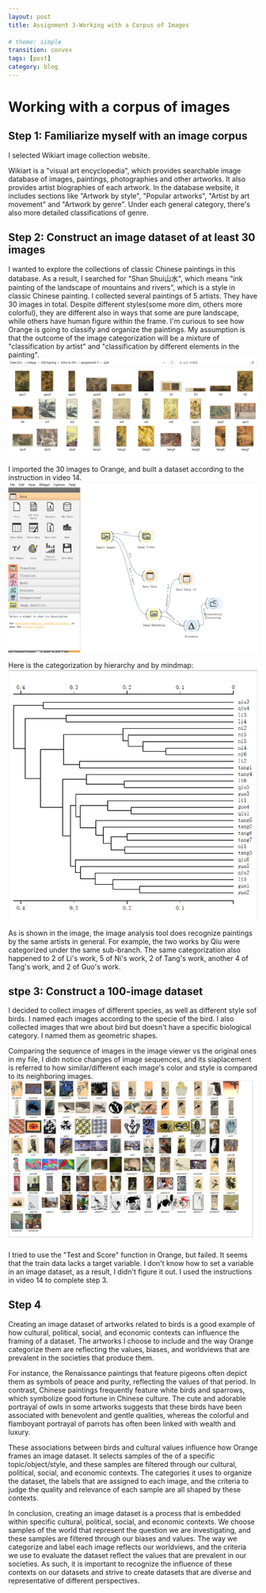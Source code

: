 ```yaml
---
layout: post
title: Assignment 3-Working with a Corpus of Images

# theme: simple
transition: convex
tags: [post]
category: blog
---
```

# Working with a corpus of images

## Step 1: Familiarize myself with an image corpus
I selected Wikiart image collection website. 

Wikiart is a "visual art encyclopedia", which provides searchable image database of images, paintings, photographies and other artworks. It also provides artist biographies of each artwork. In the database website, it includes sections like "Artwork by style", "Popular artworks", "Artist by art movement" and "Artwork by genre". Under each general category, there's also more detailed classifications of genre. 

## Step 2: Construct an image dataset of at least 30 images
I wanted to explore the collections of classic Chinese paintings in this database. As a result, I searched for "Shan Shui山水", which means "ink painting of the landscape of mountains and rivers", which is a style in classic Chinese painting. I collected several paintings of 5 artists. They have 30 images in total. Despite different styles(some more dim, others more colorful), they are different also in ways that some are pure landscape, while others have human figure within the frame. I'm curious to see how Orange is going to classify and organize the paintings. My assumption is that the outcome of the image categorization will be a mixture of "classification by artist" and "classification by different elements in the painting". 
![outcome5](/images/outcome5.png "outcome5")

I imported the 30 images to Orange, and built a dataset according to the instruction in video 14.
![outcome1](/images/outcome1.png "outcome1")

Here is the categorization by hierarchy and by mindmap: 
![outcome2](/images/outcome2.png "outcome2")

As is shown in the image, the image analysis tool does recognize paintings by the same artists in general. For example, the two works by Qiu were categorized under the same sub-branch. The same categorization also happened to 2 of Li's work, 5 of Ni's work, 2 of Tang's work, another 4 of Tang's work, and 2 of Guo's work. 

## stpe 3: Construct a 100-image dataset
I decided to collect images of different species, as well as different style sof birds. I named each images according to the specie of the bird. I also collected images that wre about bird but doesn't have a specific biological category. I named them as geometric shapes. 

Comparing the sequence of images in the image viewer vs the original ones in my file, I didn notice changes of image sequences, and its siaplacement is referred to how similar/different each image's color and style is compared to its neighboring images. 
![outcome7](/images/outcome7.png "outcome7")

I tried to use the "Test and Score" function in Orange, but failed. It seems that the train data lacks a target variable. I don't know how to set a variable in an image dataset, as a result, I didn't figure it out. I used the instructions in video 14 to complete step 3. 

## Step 4
Creating an image dataset of artworks related to birds is a good example of how cultural, political, social, and economic contexts can influence the framing of a dataset. The artworks I choose to include and the way Orange categorize them are reflecting the values, biases, and worldviews that are prevalent in the societies that produce them.

For instance, the Renaissance paintings that feature pigeons often depict them as symbols of peace and purity, reflecting the values of that period. In contrast, Chinese paintings frequently feature white birds and sparrows, which symbolize good fortune in Chinese culture. The cute and adorable portrayal of owls in some artworks suggests that these birds have been associated with benevolent and gentle qualities, whereas the colorful and flamboyant portrayal of parrots has often been linked with wealth and luxury.

These associations between birds and cultural values influence how Orange frames an image dataset. It selects samples of the of a specific topic/object/style, and these samples are filtered through our cultural, political, social, and economic contexts. The categories it uses to organize the dataset, the labels that are assigned to each image, and the criteria to judge the quality and relevance of each sample are all shaped by these contexts.

In conclusion, creating an image dataset is a process that is embedded within specific cultural, political, social, and economic contexts. We choose samples of the world that represent the question we are investigating, and these samples are filtered through our biases and values. The way we categorize and label each image reflects our worldviews, and the criteria we use to evaluate the dataset reflect the values that are prevalent in our societies. As such, it is important to recognize the influence of these contexts on our datasets and strive to create datasets that are diverse and representative of different perspectives.


